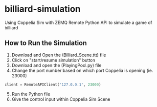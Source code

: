# billiard-simulation
Using Coppelia Sim with ZEMQ Remote Python API to simulate a game of billiard

## How to Run the Simulation
1. Download and Open the (Billiard_Scene.ttt) file
2. Click on "start/resume simulation" button
3. Download and open the (PlayingPool.py) file
4. Change the port number based on which port Coppelia is opening (ie. 23000)
```python
client = RemoteAPIClient('127.0.0.1', 23000)
```
5. Run the Python file
6. Give the control input within Coppelia Sim Scene
